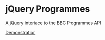 # jQuery Programmes
A jQuery interface to the BBC Programmes API

[Demonstration](http://git.macropus.org/jquery-programmes/demo/)

